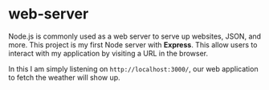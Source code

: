# web-server
Node.js is commonly used as a web server to serve up websites, JSON, and more. This project is my first Node server with **Express**. This allow users to interact with my application by visiting a URL in the browser.

In this I am simply listening on `http://localhost:3000/`, our web application to fetch the weather will show up.
